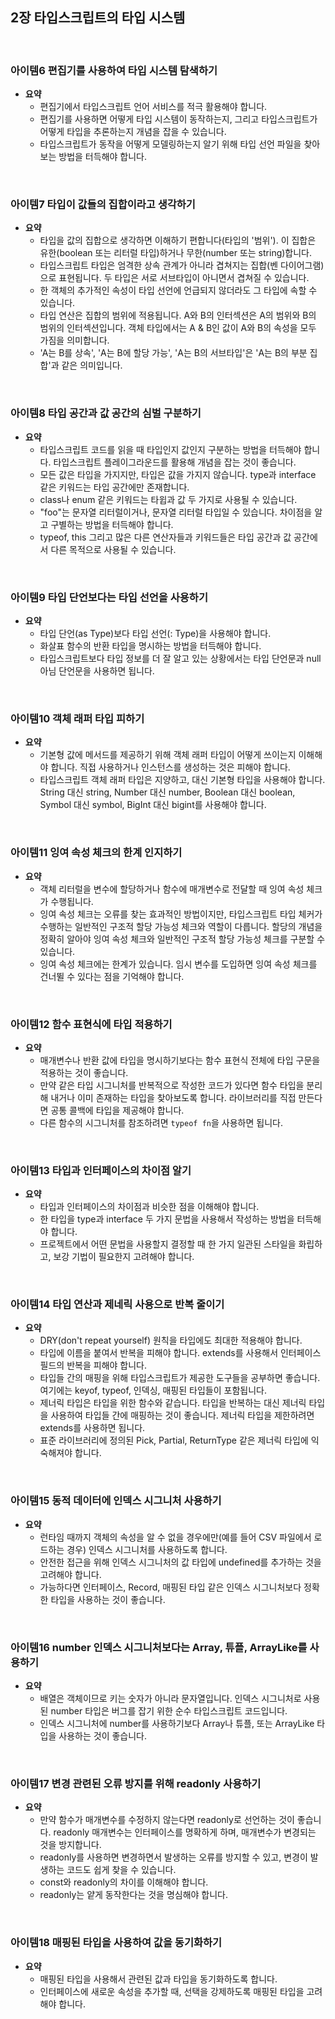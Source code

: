 ## 2장 타입스크립트의 타입 시스템

<br>

### 아이템6 편집기를 사용하여 타입 시스템 탐색하기

- **요약**
  - 편집기에서 타입스크립트 언어 서비스를 적극 활용해야 합니다.
  - 편집기를 사용하면 어떻게 타입 시스템이 동작하는지, 그리고 타입스크립트가 어떻게 타입을 추론하는지 개념을 잡을 수 있습니다.
  - 타입스크립트가 동작을 어떻게 모델링하는지 알기 위해 타입 선언 파일을 찾아보는 방법을 터득해야 합니다.

<br>

### 아이템7 타입이 값들의 집합이라고 생각하기

- **요약**
  - 타입을 값의 집합으로 생각하면 이해하기 편합니다(타입의 '범위'). 이 집합은 유한(boolean 또는 리터럴 타입)하거나 무한(number 또는 string)합니다.
  - 타입스크립트 타입은 엄격한 상속 관계가 아니라 겹쳐지는 집합(벤 다이어그램)으로 표현됩니다. 두 타입은 서로 서브타입이 아니면서 겹쳐질 수 있습니다.
  - 한 객체의 추가적인 속성이 타입 선언에 언급되지 않더라도 그 타입에 속할 수 있습니다.
  - 타입 연산은 집합의 범위에 적용됩니다. A와 B의 인터섹션은 A의 범위와 B의 범위의 인터섹션입니다. 객체 타입에서는 A & B인 값이 A와 B의 속성을 모두 가짐을 의미합니다.
  - 'A는 B를 상속', 'A는 B에 할당 가능', 'A는 B의 서브타입'은 'A는 B의 부분 집합'과 같은 의미입니다.

<br>

### 아이템8 타입 공간과 값 공간의 심벌 구분하기

- **요약**
  - 타입스크립트 코드를 읽을 때 타입인지 값인지 구분하는 방법을 터득해야 합니다. 타입스크립트 플레이그라운드를 활용해 개념을 잡는 것이 좋습니다.
  - 모든 값은 타입을 가지지만, 타입은 값을 가지지 않습니다. type과 interface 같은 키워드는 타입 공간에만 존재합니다.
  - class나 enum 같은 키워드는 타윕과 값 두 가지로 사용될 수 있습니다.
  - "foo"는 문자열 리터럴이거나, 문자열 리터럴 타입일 수 있습니다. 차이점을 알고 구별하는 방법을 터득해야 합니다.
  - typeof, this 그리고 많은 다른 연산자들과 키워드들은 타입 공간과 값 공간에서 다른 목적으로 사용될 수 있습니다.

<br>

### 아이템9 타입 단언보다는 타입 선언을 사용하기

- **요약**
  - 타입 단언(as Type)보다 타입 선언(: Type)을 사용해야 합니다.
  - 화살표 함수의 반환 타입을 명시하는 방법을 터득해야 합니다.
  - 타입스크립트보다 타입 정보를 더 잘 알고 있는 상황에서는 타입 단언문과 null 아님 단언문을 사용하면 됩니다.

<br>

### 아이템10 객체 래퍼 타입 피하기

- **요약**
  - 기본형 값에 메서드를 제공하기 위해 객체 래퍼 타입이 어떻게 쓰이는지 이해해야 합니다. 직접 사용하거나 인스턴스를 생성하는 것은 피해야 합니다.
  - 타입스크립트 객체 래퍼 타입은 지양하고, 대신 기본형 타입을 사용해야 합니다. String 대신 string, Number 대신 number, Boolean 대신 boolean, Symbol 대신 symbol, BigInt 대신 bigint를 사용해야 합니다.

<br>

### 아이템11 잉여 속성 체크의 한계 인지하기

- **요약**
  - 객체 리터럴을 변수에 할당하거나 함수에 매개변수로 전달할 때 잉여 속성 체크가 수행됩니다.
  - 잉여 속성 체크는 오류를 찾는 효과적인 방법이지만, 타입스크립트 타입 체커가 수행하는 일반적인 구조적 할당 가능성 체크와 역할이 다릅니다. 할당의 개념을 정확히 알아야 잉여 속성 체크와 일반적인 구조적 할당 가능성 체크를 구분할 수 있습니다.
  - 잉여 속성 체크에는 한계가 있습니다. 임시 변수를 도입하면 잉여 속성 체크를 건너뛸 수 있다는 점을 기억해야 합니다.

<br>

### 아이템12 함수 표현식에 타입 적용하기

- **요약**
  - 매개변수나 반환 값에 타입을 명시하기보다는 함수 표현식 전체에 타입 구문을 적용하는 것이 좋습니다.
  - 만약 같은 타입 시그니처를 반복적으로 작성한 코드가 있다면 함수 타입을 분리해 내거나 이미 존재하는 타입을 찾아보도록 합니다. 라이브러리를 직접 만든다면 공통 콜백에 타입을 제공해야 합니다.
  - 다른 함수의 시그니처를 참조하려면 `typeof fn`을 사용하면 됩니다.

<br>

### 아이템13 타입과 인터페이스의 차이점 알기

- **요약**
  - 타입과 인터페이스의 차이점과 비슷한 점을 이해해야 합니다.
  - 한 타입을 type과 interface 두 가지 문법을 사용해서 작성하는 방법을 터득해야 합니다.
  - 프로젝트에서 어떤 문법을 사용할지 결정할 때 한 가지 일관된 스타일을 화립하고, 보강 기법이 필요한지 고려해야 합니다.

<br>

### 아이템14 타입 연산과 제네릭 사용으로 반복 줄이기

- **요약**
  - DRY(don't repeat yourself) 원칙을 타입에도 최대한 적용해야 합니다.
  - 타입에 이름을 붙여서 반복을 피해야 합니다. extends를 사용해서 인터페이스 필드의 반복을 피해야 합니다.
  - 타입들 간의 매핑을 위해 타입스크립트가 제공한 도구들을 공부하면 좋습니다. 여기에는 keyof, typeof, 인덱싱, 매핑된 타입들이 포함됩니다.
  - 제너릭 타입은 타입을 위한 함수와 같습니다. 타입을 반복하는 대신 제너릭 타입을 사용하여 타입들 간에 매핑하는 것이 좋습니다. 제너릭 타입을 제한하려면 extends를 사용하면 됩니다.
  - 표준 라이브러리에 정의된 Pick, Partial, ReturnType 같은 제너릭 타입에 익숙해져야 합니다.

<br>

### 아이템15 동적 데이터에 인덱스 시그니처 사용하기

- **요약**
  - 런타임 때까지 객체의 속성을 알 수 없을 경우에만(예를 들어 CSV 파일에서 로드하는 경우) 인덱스 시그니처를 사용하도록 합니다.
  - 안전한 접근을 위해 인덱스 시그니처의 값 타입에 undefined를 추가하는 것을 고려해야 합니다.
  - 가능하다면 인터페이스, Record, 매핑된 타입 같은 인덱스 시그니처보다 정확한 타입을 사용하는 것이 좋습니다.

<br>

### 아이템16 number 인덱스 시그니처보다는 Array, 튜플, ArrayLike를 사용하기

- **요약**
  - 배열은 객체이므로 키는 숫자가 아니라 문자열입니다. 인덱스 시그니처로 사용된 number 타입은 버그를 잡기 위한 순수 타입스크립트 코드입니다.
  - 인덱스 시그니처에 number를 사용하기보다 Array나 튜플, 또는 ArrayLike 타입을 사용하는 것이 좋습니다.

<br>

### 아이템17 변경 관련된 오류 방지를 위해 readonly 사용하기

- **요약**
  - 만약 함수가 매개변수를 수정하지 않는다면 readonly로 선언하는 것이 좋습니다. readonly 매개변수는 인터페이스를 명확하게 하며, 매개변수가 변경되는 것을 방지합니다.
  - readonly를 사용하면 변경하면서 발생하는 오류를 방지할 수 있고, 변경이 발생하는 코드도 쉽게 찾을 수 있습니다.
  - const와 readonly의 차이를 이해해야 합니다.
  - readonly는 얕게 동작한다는 것을 명심해야 합니다.

<br>

### 아이템18 매핑된 타입을 사용하여 값을 동기화하기

- **요약**
  - 매핑된 타입을 사용해서 관련된 값과 타입을 동기화하도록 합니다.
  - 인터페이스에 새로운 속성을 추가할 때, 선택을 강제하도록 매핑된 타입을 고려해야 합니다.
